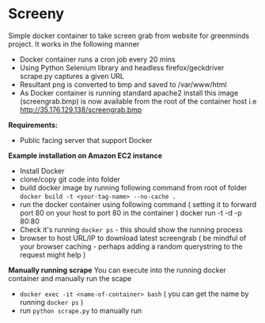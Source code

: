 # Screeny

Simple docker container to take screen grab from website for greenminds project. It works in the following manner
- Docker container runs a cron job every 20 mins
- Using Python Selenium library and headless firefox/geckdriver scrape.py captures a given URL
- Resultant png is converted to bmp and saved to /var/www/html
- As Docker container is running standard apache2 install this image (screengrab.bmp) is now available from the root of the container host i.e http://35.176.129.138/screengrab.bmp 

**Requirements:**
- Public facing server that support Docker

**Example installation on Amazon EC2 instance**
- Install Docker
- clone/copy git code into folder
- build docker image by running following command from root of folder `docker build -t <your-tag-name> --no-cache .` 
- run the docker container using following command ( setting it to forward port 80 on your host to port 80 in the container ) docker run -t -d -p 80:80 <your-tag-name>
- Check it's running `docker ps` - this should show the running process
- browser to host URL/IP to download latest screengrab ( be mindful of your browser caching - perhaps adding a random querystring to the request might help )

**Manually running scrape**
You can execute into the running docker container and manually run the scape
- `docker exec -it <name-of-container> bash` ( you can get the name by running `docker ps` )
- run `python scrape.py` to manually run




